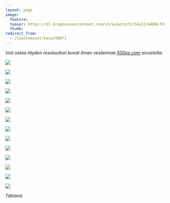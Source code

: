 ```yaml
---
layout: page
image:
  feature:
  teaser: https://dl.dropboxusercontent.com/sh/ea1wtnz7z734o12/AADALfVCDtJQQoluwyezePUza/luontokuvat/kes%C3%A4/3/DS19289-245px.jpg
  thumb:
redirect_from:
  - /luontokuvat/kesa/00071
---
```


*Voit ostaa täyden resoluution kuvat ilman vesileimaa [500px.com](https://500px.com/minimuutticom/galleries/starworts) sivustolta.*

[![](https://dl.dropboxusercontent.com/sh/ea1wtnz7z734o12/AAD9yKsseONnEPV1jrT4vs9sa/luontokuvat/kes%C3%A4/3/DS19272-800px.jpg)](https://dl.dropboxusercontent.com/sh/ea1wtnz7z734o12/AAAUCc66gxskJ-XwISoaUTKQa/luontokuvat/kes%C3%A4/3/DS19272.jpg)

[![](https://dl.dropboxusercontent.com/sh/ea1wtnz7z734o12/AACaCqC8N2buj-woyqi6DgaEa/luontokuvat/kes%C3%A4/3/DS19279-800px.jpg)](https://dl.dropboxusercontent.com/sh/ea1wtnz7z734o12/AABhBohUYg80nB_2mWfu_ldda/luontokuvat/kes%C3%A4/3/DS19279.jpg)

[![](https://dl.dropboxusercontent.com/sh/ea1wtnz7z734o12/AAAquyvEsA82KSE9R-rSatAda/luontokuvat/kes%C3%A4/3/DS19277-800px.jpg)](https://dl.dropboxusercontent.com/sh/ea1wtnz7z734o12/AADvobbJlsJVXNxg3C5dl-wNa/luontokuvat/kes%C3%A4/3/DS19277.jpg)

[![](https://dl.dropboxusercontent.com/sh/ea1wtnz7z734o12/AABEjskqdh8p6KIWqhDTB_rBa/luontokuvat/kes%C3%A4/3/DS19283-800px.jpg)](https://dl.dropboxusercontent.com/sh/ea1wtnz7z734o12/AABlaxsaJgADklE4Z_wvvQTca/luontokuvat/kes%C3%A4/3/DS19283.jpg)

[![](https://dl.dropboxusercontent.com/sh/ea1wtnz7z734o12/AAAn5QX5dro62hTacbbV1F0Ya/luontokuvat/kes%C3%A4/3/DS19284-800px.jpg)](https://dl.dropboxusercontent.com/sh/ea1wtnz7z734o12/AAAtxBG1kSuZyenMZslmySKra/luontokuvat/kes%C3%A4/3/DS19284.jpg)

[![](https://dl.dropboxusercontent.com/sh/ea1wtnz7z734o12/AAD-oAyGrbQGeArG7kIXDRP1a/luontokuvat/kes%C3%A4/3/DS19289-800px.jpg)](https://dl.dropboxusercontent.com/sh/ea1wtnz7z734o12/AACp9t4Egh9iIN5mer7aoU9Pa/luontokuvat/kes%C3%A4/3/DS19289.jpg)

[![](https://dl.dropboxusercontent.com/sh/ea1wtnz7z734o12/AAB68bZLTLNFL3ZDyMqVh99Na/luontokuvat/kes%C3%A4/3/DS19293-800px.jpg)](https://dl.dropboxusercontent.com/sh/ea1wtnz7z734o12/AADsBX6O_I3PT0i7Id-GkdjCa/luontokuvat/kes%C3%A4/3/DS19293.jpg)

[![](https://dl.dropboxusercontent.com/sh/ea1wtnz7z734o12/AABjeuCgbnj2cm3h8kb-GJoKa/luontokuvat/kes%C3%A4/3/DS19298-800px.jpg)](https://dl.dropboxusercontent.com/sh/ea1wtnz7z734o12/AADOOpt6eHIzAvT7YDS3ISOna/luontokuvat/kes%C3%A4/3/DS19298.jpg)

[![](https://dl.dropboxusercontent.com/sh/ea1wtnz7z734o12/AABvyaSYHopn55bIzv67zw5ba/luontokuvat/kes%C3%A4/3/DS19302-800px.jpg)](https://dl.dropboxusercontent.com/sh/ea1wtnz7z734o12/AABgxvN207TYqYtPfUFO3DWXa/luontokuvat/kes%C3%A4/3/DS19302.jpg)

[![](https://dl.dropboxusercontent.com/sh/ea1wtnz7z734o12/AACXfnTPfTn-ggVKIUvXJeXMa/luontokuvat/kes%C3%A4/3/DS19305-800px.jpg)](https://dl.dropboxusercontent.com/sh/ea1wtnz7z734o12/AAAdTYDFrKoBK6w57NObC1b_a/luontokuvat/kes%C3%A4/3/DS19305.jpg)

[![](https://dl.dropboxusercontent.com/sh/ea1wtnz7z734o12/AADuLcVH8rmGPvMWzqXxxU6Ha/luontokuvat/kes%C3%A4/3/DS19308-800px.jpg)](https://dl.dropboxusercontent.com/sh/ea1wtnz7z734o12/AADxdIu4mr_dWzch042_rboua/luontokuvat/kes%C3%A4/3/DS19308.jpg)

[![](https://dl.dropboxusercontent.com/sh/ea1wtnz7z734o12/AAB6iTcU-Leply8LJLi1QsSja/luontokuvat/kes%C3%A4/12/DS59225-800px.jpg)](https://dl.dropboxusercontent.com/sh/ea1wtnz7z734o12/AABzbWJjQcbQqPVTh0_gNuUFa/luontokuvat/kes%C3%A4/12/DS59225.jpg)

[![](https://dl.dropboxusercontent.com/sh/ea1wtnz7z734o12/AABPDl9x5ZBeimhScc_9txBda/luontokuvat/kes%C3%A4/12/DS59250-800px.jpg)](https://dl.dropboxusercontent.com/sh/ea1wtnz7z734o12/AABasI6AWDTmVNuwVpyAl-H4a/luontokuvat/kes%C3%A4/12/DS59250.jpg)

[![](https://dl.dropboxusercontent.com/sh/ea1wtnz7z734o12/AAD1GTqYCChWuA3LuE_CaDLUa/luontokuvat/kes%C3%A4/12/DS59257-800px.jpg)](https://dl.dropboxusercontent.com/sh/ea1wtnz7z734o12/AABvkEUfDKA2Wz7YxHJ6cVsIa/luontokuvat/kes%C3%A4/12/DS59257.jpg)

*Tähtimö*
